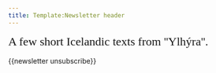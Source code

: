 ```yaml
---
title: Template:Newsletter header
---
```


<div>
<span style="font-family:Georgia;font-size:24px;line-height:1.4;">A few short Icelandic
texts from ''Ylhýra''.</span>
</div>

{{newsletter unsubscribe}}

